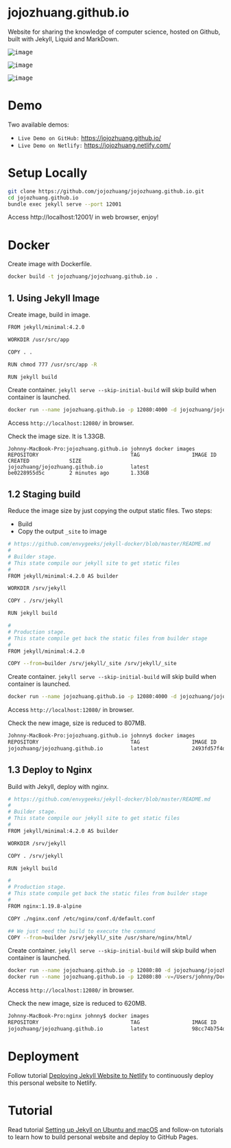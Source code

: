 # jojozhuang.github.io
Website for sharing the knowledge of computer science, hosted on Github, built with Jekyll, Liquid and MarkDown.

<kbd>![image](/assets/assets/github_portfolio1.png)</kbd>

<kbd>![image](/assets/assets/github_portfolio2.png)</kbd>

<kbd>![image](/assets/assets/github_tutorial.png)</kbd>

# Demo
Two available demos:
* `Live Demo on GitHub:` <a href="https://jojozhuang.github.io/" target="\_blank">https://jojozhuang.github.io/</a>
* `Live Demo on Netlify:` <a href="https://jojozhuang.netlify.com/" target="\_blank">https://jojozhuang.netlify.com/</a>

# Setup Locally
```bash
git clone https://github.com/jojozhuang/jojozhuang.github.io.git
cd jojozhuang.github.io
bundle exec jekyll serve --port 12001
```
Access http://localhost:12001/ in web browser, enjoy!

# Docker
Create image with Dockerfile.
```bash
docker build -t jojozhuang/jojozhuang.github.io .
```
## 1. Using Jekyll Image
Create image, build in image.
```sh
FROM jekyll/minimal:4.2.0

WORKDIR /usr/src/app

COPY . .

RUN chmod 777 /usr/src/app -R

RUN jekyll build
```
Create container. `jekyll serve --skip-initial-build` will skip build when container is launched.
```sh
docker run --name jojozhuang.github.io -p 12080:4000 -d jojozhuang/jojozhuang.github.io jekyll serve --skip-initial-build 
```
Access `http://localhost:12080/` in browser.

Check the image size. It is 1.33GB.
```
Johnny-MacBook-Pro:jojozhuang.github.io johnny$ docker images
REPOSITORY                              TAG                 IMAGE ID            CREATED             SIZE
jojozhuang/jojozhuang.github.io         latest              be0228955d5c        2 minutes ago       1.33GB
```

## 1.2 Staging build
Reduce the image size by just copying the output static files.
Two steps:
* Build
* Copy the output `_site` to image
```sh
# https://github.com/envygeeks/jekyll-docker/blob/master/README.md
#
# Builder stage.
# This state compile our jekyll site to get static files
#
FROM jekyll/minimal:4.2.0 AS builder

WORKDIR /srv/jekyll

COPY . /srv/jekyll

RUN jekyll build

#
# Production stage.
# This state compile get back the static files from builder stage
#
FROM jekyll/minimal:4.2.0

COPY --from=builder /srv/jekyll/_site /srv/jekyll/_site
```
Create container. `jekyll serve --skip-initial-build` will skip build when container is launched.
```sh
docker run --name jojozhuang.github.io -p 12080:4000 -d jojozhuang/jojozhuang.github.io jekyll serve --skip-initial-build 
```
Access `http://localhost:12080/` in browser.

Check the new image, size is reduced to 807MB.
```sh
Johnny-MacBook-Pro:jojozhuang.github.io johnny$ docker images
REPOSITORY                              TAG                 IMAGE ID            CREATED             SIZE
jojozhuang/jojozhuang.github.io         latest              2493fd57f4da        2 minutes ago       807MB
```

## 1.3 Deploy to Nginx
Build with Jekyll, deploy with nginx.
```sh
# https://github.com/envygeeks/jekyll-docker/blob/master/README.md
#
# Builder stage.
# This state compile our jekyll site to get static files
#
FROM jekyll/minimal:4.2.0 AS builder

WORKDIR /srv/jekyll

COPY . /srv/jekyll

RUN jekyll build

#
# Production stage.
# This state compile get back the static files from builder stage
#
FROM nginx:1.19.8-alpine

COPY ./nginx.conf /etc/nginx/conf.d/default.conf

## We just need the build to execute the command
COPY --from=builder /srv/jekyll/_site /usr/share/nginx/html/
```
Create container. `jekyll serve --skip-initial-build` will skip build when container is launched.
```sh
docker run --name jojozhuang.github.io -p 12080:80 -d jojozhuang/jojozhuang.github.io
docker run --name jojozhuang.github.io -p 12080:80 -v=/Users/johnny/Docker/nginx:/etc/nginx/conf.d/ -d jojozhuang/jojozhuang.github.io
```
Access `http://localhost:12080/` in browser.

Check the new image, size is reduced to 620MB.
```sh
Johnny-MacBook-Pro:nginx johnny$ docker images
REPOSITORY                              TAG                 IMAGE ID            CREATED             SIZE
jojozhuang/jojozhuang.github.io         latest              98cc74b754d8        4 seconds ago       620MB
```
# Deployment
Follow tutorial [Deploying Jekyll Website to Netlify](https://jojozhuang.github.io/tutorial/deploying-jekyll-website-to-netlify) to continuously deploy this personal website to Netlify.

# Tutorial
Read tutorial [Setting up Jekyll on Ubuntu and macOS](https://jojozhuang.github.io/tutorial/setting-up-jekyll-on-ubuntu-and-macos) and follow-on tutorials to learn how to build personal website and deploy to GitHub Pages.
